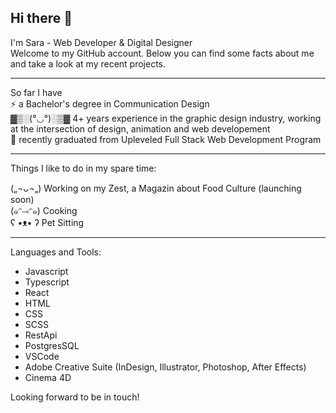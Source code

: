 ## Hi there 👋


I'm Sara - Web Developer & Digital Designer  
Welcome to my GitHub account. Below you can find some facts about me and take a look at my recent projects.

---
So far I have  
  ⚡ a Bachelor's degree in Communication Design  
  ▓▒░(°◡°)░▒▓ 4+ years experience in the graphic design industry, working at the intersection of design, animation and web developement   
  🌱 recently graduated from Upleveled Full Stack Web Development Program  

---
Things I like to do in my spare time:

  („¬ᴗ¬„) Working on my Zest, a Magazin about Food Culture (launching soon)  
  (๑ᵔ⤙ᵔ๑) Cooking  
  ʕ •ᴥ• ʔ Pet Sitting   

---
Languages and Tools:

- Javascript
- Typescript
- React
- HTML
- CSS
- SCSS
- RestApi
- PostgresSQL
- VSCode
- Adobe Creative Suite (InDesign, Illustrator, Photoshop, After Effects)
- Cinema 4D   

Looking forward to be in touch! 


